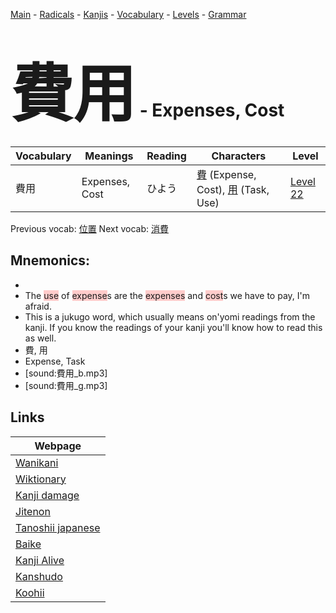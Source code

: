 <style> bigfont {font-size: 100px}</style>
[Main](../README.md) -
[Radicals](../radicals.md) -
[Kanjis](../kanjis.md) -
[Vocabulary](../vocabulary.md) -
[Levels](../levels.md) -
[Grammar](../grammar.md)
# <bigfont> 費用</bigfont> - Expenses, Cost 

| Vocabulary | Meanings | Reading | Characters | Level |
| --- | --- | --- | --- | --- |
| 費用 | Expenses, Cost | ひよう |  [費](../kanjis/費.md) (Expense, Cost), [用](../kanjis/用.md) (Task, Use) | [Level 22](../levels/wk_level22.md) |

Previous vocab: [位置](位置.md) Next vocab: [消費](消費.md) 

## Mnemonics:

* 
* The <span style="background-color:#ffcccb"> use</span> of <span style="background-color:#ffcccb"> expense</span>s are the <span style="background-color:#ffcccb"> expenses</span> and <span style="background-color:#ffcccb"> cost</span>s we have to pay, I'm afraid.
* This is a jukugo word, which usually means on'yomi readings from the kanji. If you know the readings of your kanji you'll know how to read this as well.
* 費, 用
* Expense, Task
* [sound:費用_b.mp3]
* [sound:費用_g.mp3]


## Links 

| Webpage |
| --- |
| [Wanikani          ](https://www.wanikani.com/kanji/費用) |
| [Wiktionary        ](https://en.wiktionary.org/wiki/費用) |
| [Kanji damage      ](http://www.kanjidamage.com/kanji/search?utf8=✓&q=費用) |
| [Jitenon           ](https://jitenon.com/kanji/費用) |
| [Tanoshii japanese ](https://www.tanoshiijapanese.com/dictionary/kanji.cfm?k=費用) |
| [Baike             ](https://baike.baidu.com/item/費用) |
| [Kanji Alive       ](https://app.kanjialive.com/費用) |
| [Kanshudo          ](https://www.kanshudo.com/searchmn?q=費用) |
| [Koohii            ](https://kanji.koohii.com/study/kanji/費用) |
